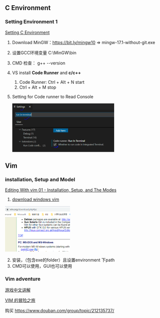 ## C Environment

### Setting Environment 1 

 [Setting C Environment](https://www.bilibili.com/video/BV1nt4y1r7Ez?from=search&seid=18256261428586168705)

1. Download MinGW：https://bit.ly/mingw10   => mingw-17.1-without-git.exe 

2. 设置GCC环境变量 C:\MinGW\bin

3. CMD 检查： g++ --version

4. VS install **Code Runner** and **c/c++**

   1. Code Runner: Ctrl + Alt + N  start
   2. Ctrl + Alt + M stop

5. Setting for Code runner to Read Console

   <img src="image-20210620161950718.png" alt="image-20210620161950718" style="zoom:50%;" />


## Vim

### installation, Setup and Model

[Editing With vim 01 - Installation, Setup, and The Modes](https://www.youtube.com/watch?v=5givLEMcINQ&list=PL13bz4SHGmRxlZVmWQ9DvXo1fEg4UdGkr&index=3)

1. [download windows vim](http://www.vim.org/download.php)

<img src="image-20210620185622797.png" alt="image-20210620185622797" style="zoom:50%;" />

2. 安装，（包含exe的folder）且设置environment 下path
3. CMD可以使用，GUI也可以使用

### Vim adventure

[游戏中文讲解](https://blog.csdn.net/weixin_45107866/article/details/93711288)

[VIM 的冒险之旅](http://vim-adventures.com/)

购买 https://www.douban.com/group/topic/212135737/

